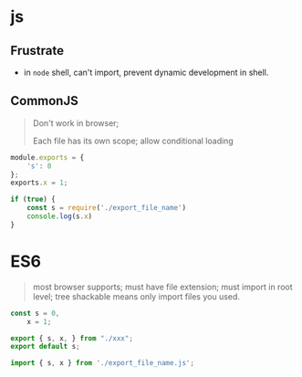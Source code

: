 # js

## Frustrate

- in `node` shell, can't import, prevent dynamic development in shell.

## CommonJS
>
> Don't work in browser;
>
> Each file has its own scope; allow conditional loading

```js
module.exports = {
    's': 0
};
exports.x = 1;

if (true) {
    const s = require('./export_file_name')
    console.log(s.x)
}
```

# ES6
>
> most browser supports; must have file extension; must import in root level; tree shackable means only import files you used.

```js
const s = 0,
    x = 1;

export { s, x, } from "./xxx";
export default s;

import { s, x } from './export_file_name.js';
```
